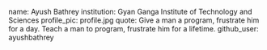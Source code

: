 name: Ayush Bathrey
institution: Gyan Ganga Institute of Technology and Sciences
profile_pic: profile.jpg
quote: Give a man a program, frustrate him for a day. Teach a man to program, frustrate him for a lifetime.
github_user: ayushbathrey